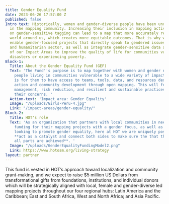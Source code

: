 ```yaml
---
title: Gender Equality Fund
date: 2023-06-26 17:57:00 Z
published: false
Intro text: Historically, women and gender-diverse people have been underrepresented
  in the mapping community. Increasing their inclusion in mapping activities and focusing
  on gender-sensitive tagging can lead to a map that more accurately represents the
  world around us, which creates more equitable outcomes. That is why we strive to
  enable gender-focused projects that directly speak to gendered issues in the disaster
  and humanitarian sector, as well as integrate gender-sensitive data across the rest
  of our Impact Areas to improve the quality of life for communities vulnerable to
  disasters or experiencing poverty.
Block-1:
  Title: About the Gender Equality Fund (GEF)
  Text: 'The Fund''s purpose is to map together with women and gender non-conforming
    people living in communities vulnerable to a wide variety of impacts. Our goal
    is for them to have access to teams, tools, data, and resources dedicated to humanitarian
    action and community development through open mapping. This will foster disaster
    management, risk reduction, and resilient and sustainable practices that center
    their concerns. '
  Action-text: 'Impact area: Gender Equality'
  Image: "/uploads/Girls-Peru-4.jpg"
  Link: "/impact-areas/gender-equality/"
Block-2:
  Title: HOT's role
  Text: 'As an organization that partners with local communities in need of sustainable
    funding for their mapping projects with a gender focus, as well as with donors
    looking to promote gender equality, here at HOT we are uniquely positioned to
    **act as a catalyst and connect both sides to make sure the that the goals of
    all parts are achieved**. '
  Image: "/uploads/GenderEqualityFundingModel2.png"
  Link: https://www.hotosm.org/living-strategy
layout: partner
---
```


This fund is vested in HOT’s approach toward localization and community grant-making, and we expect to raise $5 million US Dollars from transformational gifts from foundations, institutions, and individual donors which will be strategically aligned with local, female and gender-diverse led mapping projects throughout our four regional hubs: Latin America and the Caribbean; East and South Africa, West and North Africa; and Asia Pacific.